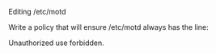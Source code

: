 Editing /etc/motd

Write a policy that will ensure /etc/motd always has the line:

Unauthorized use forbidden.
